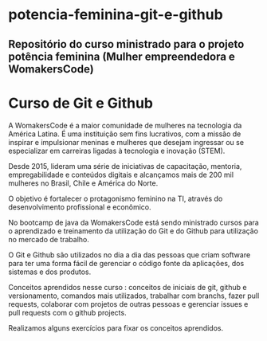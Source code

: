 # potencia-feminina-git-e-github

## Repositório do curso ministrado para o projeto potência feminina (Mulher empreendedora e WomakersCode)

# Curso de Git e Github

A WomakersCode é a maior comunidade de mulheres na tecnologia da América Latina.
É uma instituição sem fins lucrativos, com a missão de inspirar e impulsionar meninas e mulheres que desejam ingressar ou se especializar em carreiras ligadas à tecnologia e inovação (STEM).

Desde 2015, lideram uma série de iniciativas de capacitação, mentoria, empregabilidade e conteúdos digitais e alcançamos mais de 200 mil mulheres no Brasil, Chile e América do Norte.

O objetivo é fortalecer o protagonismo feminino na TI, através do desenvolvimento profissional e econômico.

No bootcamp de java da WomakersCode está sendo ministrado cursos para o aprendizado e treinamento da utilização do Git e do Github para utilização no mercado de trabalho.

O Git e Github são utilizados no dia a dia das pessoas que criam software para ter uma forma fácil de gerenciar o código fonte da aplicações, dos sistemas e dos produtos.

Conceitos aprendidos nesse curso : conceitos de iniciais de git, github e versionamento, comandos mais utilizados, trabalhar com branchs, fazer pull requests, colaborar com projetos de outras pessoas e gerenciar issues e pull requests com o github projects.

Realizamos alguns exercícios para fixar os conceitos aprendidos.
